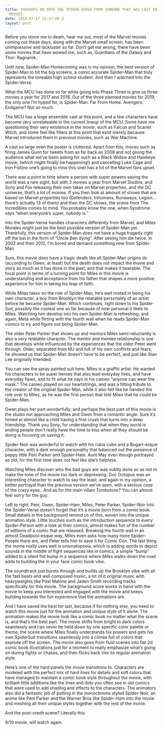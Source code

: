 ```yaml
---
title: THOUGHTS ON INTO THE SPIDER-VERSE FROM SOMEONE THAT HAS LOST INTEREST IN SUPERHERO
  MOVIES.
date: 2019-07-17 22:17:00 Z
layout: post
---
```


Before you stone me to death, hear me out, most of the Marvel movies coming out these days, along with the Marvel small screen, has been unimpressive and lackluster so far. Don’t get me wrong, there have been some movies that have wowed me, such as, Guardians of the Galaxy and Thor: Ragnarok.

Until now, Spider-Man Homecoming was in my opinion, the best version of Spider-Man to hit the big screens, a comic accurate Spider-Man that truly represents the loveable high school student. And then I watched Into the Spider-Verse.

What the MCU has done so far while going into Phase Three is give us three movies a year for 2017 and 2018. Out of the three planned movies for 2019, the only one I’m hyped for, is Spider-Man: Far From Home. Avengers: Endgame? Not so much.

The MCU has a large ensemble cast at this point, and a few characters have become very unrelateable in the current lineup of the MCU. Some have me questioning their very existence in the movie, such as Falcon and Scarlet Witch, and some feel like fillers at this point that exist merely because Marvel introduced them in previous movies, such as War Machine.


A cast so large even the poster is cluttered.
Apart from this, moves such as firing James Gunn for tweets from as far back as 2008 and not giving the audience what we’ve been asking for such as a Black Widow and Hawkeye movie, (which might finally be happening!) and cancelling Luke Cage and Iron Fist(no one’s going to miss this one) has a lot of the Marvel fans upset.

There was a point in time where a person with super powers saving the world was a rare sight, but with 3 movies a year from Marvel Studios, and Sony and Fox releasing their own takes on Marvel properties, and the DC universe, that’s a lot of movies. If you then look at amount of shows that are based on Marvel properties too (Defenders, Inhumans, Runaways, Legion… there’s actually 13 of them) and then the DC shows, the scene from The Incredibles comes to mind. You probably know the one, when Syndrome says “when everyone’s super, nobody is.”



Into the Spider-Verse handles characters differently from Marvel, and Miles Morales might just be the best possible version of Spider-Man yet. Thankfully, this version of Spider-Man does not have a huge tragedy right off the bat in the form of “Uncle Ben dying”. After seeing him die twice, in 2002 and then 2012, I’m bored and demand something new from Spider-Man.

Sure, this movie does have a tragic death like all Spider-Man origins do (according to Gwen, at least) but the death does not impact the movie and story as much as it has done in the past, and that makes it bearable. The focal point in terms of a turning point for Miles in this movie is understanding and acceptance from his father that shapes a more positive experience for him in taking his leap of faith.

While Miles takes on the role of Spider-Man, he’s well rooted in being his own character, a boy from Brooklyn the relatable personality of an artist before he became Spider-Man. Which continues, right down to his Spider-Suit, possibly the coolest one so far because of how personal it feels to Miles. Watching him develop into his own Spider-Man is refreshing, and again, Meta while flirting with the fourth wall when he reads Spider-Man comics to try and figure out being Spider-Man.

The older Peter Parker that shows up and mentors Miles semi-reluctantly is also a very relatable character. The mentor and mentee relationship is one that develops while influenced by the experiences that the older Peter went through. Older, separated from MJ and full of his own conflicts and fears, he showed us that Spider-Man doesn’t have to be perfect, and just like Stan Lee originally intended.


You can see the spray painted suit here. Miles is a graffiti artist.
He wanted his characters to be super heroes that also lead everyday lives, and have everyday flaws, and to fit what he says in his cameo “anyone can wear the mask.” The cameo played on our heartstrings, and was a fitting tribute to the creator of the original Spider-Man, while it also felt like he handed the role over to Miles, as he was the first person that told Miles that he could be Spider-Man.

Gwen plays her part wonderfully, and perhaps the best part of this movie is the studio not approaching Miles and Gwen from a romantic angle. Sure it’s hinted at almost like a child having a first crush that turns into a deep friendship. Thank you Sony, for understanding that when they world is ending people don’t really have the time to kiss when all they should be doing is focusing on saving it.

Spider-Noir was wonderful to watch with his rubix cube and a Bogart-esque character, with a dark enough personality that balanced out the presence of peppy little Peni Parker and Spider-Ham. Aunt May even though portrayed as old, for the first time does not feel like she’s helpless.

Watching Miles discover who the bad guys are was subtly done so as not to make the tone of the movie too dark or depressing. Doc Octopus was an interesting character to watch to say the least, and again in my opinion, a better portrayal than the previous version we’ve seen, with a serious case of the crazy eyes.. And as for the main villain Tombstone? You can almost feel sorry for the guy.


Left to right, Peni, Gwen, Spider-Ham, Miles, Peter Parker, Spider-Noir
Into the Spider-Verse doesn’t forget that it’s a movie born from a comic book. Small details in the background remind us of this, woven into the unique animation style. Little touches such as the introduction sequence to every Spider-Person with a look at their comics, almost makes fun of the number of editions of a comic that are released. Breaking the fourth wall in an almost Deadpool-esque way, Miles even asks how many more Spider-People there are, and Peter tells him to save it for Comic Con. The last thing the movie really uses well is onomatopoeia, which is adding words to depict sounds in the middle of fight sequences like in comics, a simple “bump” added to a silent fist bump in a sequence where Miles walks down the road adds to building the in your face comic book vibe.

The soundtrack just bursts through and builds up the Brooklyn vibe with all the fast beats and well composed music, a lot of it original music with heavyweights like Post Malone and Jaden Smith recording tracks specifically for this movie. The background score works in hand with the movie to keep you interested and engaged with the movie and keeps building towards the fun experience that the animations are.


And I have saved the best for last, because if for nothing else, you need to watch this movie just for the animation and unique style of it alone. The animation makes the movie look like a comic book no matter what the scene is, and that’s the best part. The movie shifts from bright to dark colors seamlessly and can never be held down by one specific color palette or theme, the scene where Miles finally understands his powers and gets his own SpiderSuit transitions seamlessly into a climax full of colors that explode off the screen. The movie also goes from fluid scenes into flat 2d comic book illustrations just for a moment to really emphasize what’s going on during fights or chases, and then flicks back into its regular animation style.


Here’s one of the hard panels the movie transitions to.
Characters are modeled with the perfect mix of hard lines for details and soft colors that have managed to maintain a comic book style throughout the movie, with brilliant little additions like the lines and dots you often see in old comics that were used to add shading and effects to the characters. The animators also did a fantastic job of putting in the monochrome styled Spider-Noir, an anime like Peni Parker and the Warner Bros like Spider-Ham into the movie and meshing all their unique styles together with the rest of the movie.

And the post-credit scene? Literally this.



9/10 movie, will watch again.